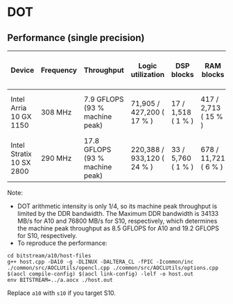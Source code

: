 # DOT

## Performance (single precision)

| Device | Frequency | Throughput | Logic utilization | DSP blocks | RAM blocks | Efficiency | Matrix and vector Size | Device compiler |
| ------ | --------- | ---------- | ----------------- | ---------- | ---------- | -----------| ----------- | --------------- |
| Intel Arria 10 GX 1150 | 308 MHz | 7.9 GFLOPS (93 % machine peak) | 71,905 / 427,200 ( 17 % ) | 17 / 1,518 ( 1 % ) | 417 / 2,713 ( 15 % ) | 93 % DDR efficiency | X(64M) * Y(64M)  | aoc 19.4.0 (on s005-n001) |  
| Intel Stratix 10 SX 2800 | 290 MHz | 17.8 GFLOPS (93 % machine peak) | 220,388 / 933,120 ( 24 % ) | 33 / 5,760 ( 1 % ) | 678 / 11,721 ( 6 % ) | 93 % DDR efficiency | X(128M) * Y(128M) | aoc 22.2.0 (on s001-n144) |

Note: 

- DOT arithmetic intensity is only 1/4, so its machine peak throughput is limited by the DDR bandwidth. The Maximum DDR bandwidth is 34133 MB/s for A10 and 76800 MB/s for S10, respectively, which determines the machine peak throughput as 8.5 GFLOPS for A10 and 19.2 GFLOPS for S10, respectively.
- To reproduce the performance:
```
cd bitstream/a10/host-files
g++ host.cpp -DA10 -g -DLINUX -DALTERA_CL -fPIC -Icommon/inc ./common/src/AOCLUtils/opencl.cpp ./common/src/AOCLUtils/options.cpp $(aocl compile-config) $(aocl link-config) -lelf -o host.out
env BITSTREAM=../a.aocx ./host.out
```
Replace `a10` with `s10` if you target S10.
